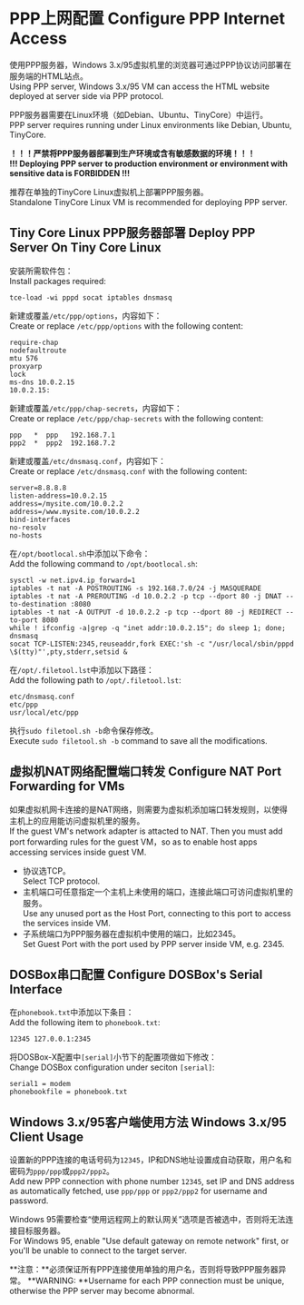 PPP上网配置 Configure PPP Internet Access
=========================================

使用PPP服务器，Windows 3.x/95虚拟机里的浏览器可通过PPP协议访问部署在服务端的HTML站点。  
Using PPP server, Windows 3.x/95 VM can access the HTML website deployed at server side via PPP protocol.

PPP服务器需要在Linux环境（如Debian、Ubuntu、TinyCore）中运行。  
PPP server requires running under Linux environments like Debian, Ubuntu, TinyCore.

**！！！严禁将PPP服务器部署到生产环境或含有敏感数据的环境！！！**  
**!!! Deploying PPP server to production environment or environment with sensitive data is FORBIDDEN !!!**

推荐在单独的TinyCore Linux虚拟机上部署PPP服务器。  
Standalone TinyCore Linux VM is recommended for deploying PPP server.

## Tiny Core Linux PPP服务器部署 Deploy PPP Server On Tiny Core Linux

安装所需软件包：  
Install packages required:

	tce-load -wi pppd socat iptables dnsmasq

新建或覆盖`/etc/ppp/options`，内容如下：  
Create or replace `/etc/ppp/options` with the following content:

	require-chap
	nodefaultroute
	mtu 576
	proxyarp
	lock
	ms-dns 10.0.2.15
	10.0.2.15:

新建或覆盖`/etc/ppp/chap-secrets`，内容如下：  
Create or replace `/etc/ppp/chap-secrets` with the following content:

	ppp   *  ppp   192.168.7.1
	ppp2  *  ppp2  192.168.7.2

新建或覆盖`/etc/dnsmasq.conf`，内容如下：  
Create or replace `/etc/dnsmasq.conf` with the following content:

	server=8.8.8.8
	listen-address=10.0.2.15
	address=/mysite.com/10.0.2.2
	address=/www.mysite.com/10.0.2.2
	bind-interfaces
	no-resolv
	no-hosts

在`/opt/bootlocal.sh`中添加以下命令：  
Add the following command to `/opt/bootlocal.sh`:

	sysctl -w net.ipv4.ip_forward=1
	iptables -t nat -A POSTROUTING -s 192.168.7.0/24 -j MASQUERADE
	iptables -t nat -A PREROUTING -d 10.0.2.2 -p tcp --dport 80 -j DNAT --to-destination :8080
	iptables -t nat -A OUTPUT -d 10.0.2.2 -p tcp --dport 80 -j REDIRECT --to-port 8080
	while ! ifconfig -a|grep -q "inet addr:10.0.2.15"; do sleep 1; done;
	dnsmasq
	socat TCP-LISTEN:2345,reuseaddr,fork EXEC:'sh -c "/usr/local/sbin/pppd \$(tty)"',pty,stderr,setsid &

在`/opt/.filetool.lst`中添加以下路径：  
Add the following path to `/opt/.filetool.lst`:

	etc/dnsmasq.conf
	etc/ppp
	usr/local/etc/ppp

执行`sudo filetool.sh -b`命令保存修改。  
Execute `sudo filetool.sh -b` command to save all the modifications.

## 虚拟机NAT网络配置端口转发 Configure NAT Port Forwarding for VMs

如果虚拟机网卡连接的是NAT网络，则需要为虚拟机添加端口转发规则，以使得主机上的应用能访问虚拟机里的服务。  
If the guest VM's network adapter is attacted to NAT. Then you must add port forwarding rules for the guest VM，so as to enable host apps accessing services inside guest VM.

* 协议选TCP。  
  Select TCP protocol.
* 主机端口可任意指定一个主机上未使用的端口，连接此端口可访问虚拟机里的服务。  
  Use any unused port as the Host Port, connecting to this port to access the services inside VM.
* 子系统端口为PPP服务器在虚拟机中使用的端口，比如2345。  
  Set Guest Port with the port used by PPP server inside VM, e.g. 2345.

## DOSBox串口配置 Configure DOSBox's Serial Interface

在`phonebook.txt`中添加以下条目：  
Add the following item to `phonebook.txt`:

	12345 127.0.0.1:2345

将DOSBox-X配置中`[serial]`小节下的配置项做如下修改：  
Change DOSBox configuration under seciton `[serial]`:

	serial1 = modem
	phonebookfile = phonebook.txt

## Windows 3.x/95客户端使用方法 Windows 3.x/95 Client Usage

设置新的PPP连接的电话号码为`12345`，IP和DNS地址设置成自动获取，用户名和密码为`ppp/ppp`或`ppp2/ppp2`。  
Add new PPP connection with phone number `12345`, set IP and DNS address as automatically fetched, use `ppp/ppp` or `ppp2/ppp2` for username and password.

Windows 95需要检查“使用远程网上的默认网关”选项是否被选中，否则将无法连接目标服务器。  
For Windows 95, enable "Use default gateway on remote network" first, or you'll be unable to connect to the target server.

**注意：**必须保证所有PPP连接使用单独的用户名，否则将导致PPP服务器异常。
**WARNING: **Username for each PPP connection must be unique, otherwise the PPP server may become abnormal.

